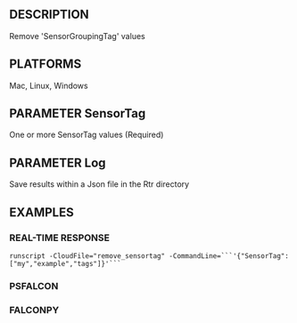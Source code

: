 ## DESCRIPTION
Remove 'SensorGroupingTag' values

## PLATFORMS
Mac, Linux, Windows

## PARAMETER SensorTag
One or more SensorTag values (Required)

## PARAMETER Log
Save results within a Json file in the Rtr directory

## EXAMPLES

### REAL-TIME RESPONSE
```
runscript -CloudFile="remove_sensortag" -CommandLine=```'{"SensorTag":["my","example","tags"]}'```
```
### PSFALCON

### FALCONPY

